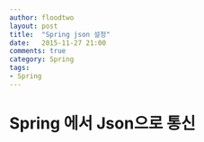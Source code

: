 ```yaml
---
author: floodtwo
layout: post
title:  "Spring json 설정"
date:   2015-11-27 21:00
comments: true
category: Spring
tags: 
- Spring
---
```


# Spring 에서 Json으로 통신 
